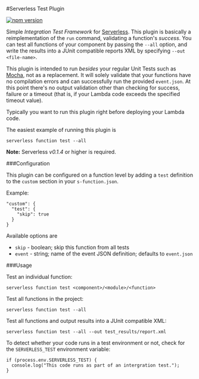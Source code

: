 #Serverless Test Plugin

[![npm version](https://badge.fury.io/js/serverless-test-plugin.svg)](https://badge.fury.io/js/serverless-test-plugin)

Simple _Integration Test Framework_ for [Serverless](http://www.serverless.com). This plugin is basically a
reimplementation of the `run` command, validating a function's _success_. You can test all
functions of your component by passing the `--all` option, and write the results into a 
JUnit compatible reports XML by specifying `--out <file-name>`.

This plugin is intended to run _besides_ your regular Unit Tests such as [Mocha](https://mochajs.org/), not as a replacement. It will solely validate that your functions have no compilation errors and can successfully run the provided `event.json`. At this point there's no output validation other than checking for success, failure or a timeout (that is, if your Lambda code exceeds the specified timeout value). 

Typically you want to run this plugin right before deploying your Lambda code.


The easiest example of running this plugin is

```
serverless function test --all
```

**Note:** Serverless *v0.1.4* or higher is required.


###Configuration

This plugin can be configured on a function level by adding a `test` definition to the `custom`
section in your `s-function.json`.

Example:

```
"custom": {
  "test": {
    "skip": true
  }
}
```

Available options are

* `skip` - boolean; skip this function from all tests
* `event` - string; name of the event JSON definition; defaults to `event.json`


###Usage

Test an individual function:

```
serverless function test <component>/<module>/<function>
```


Test all functions in the project:

```
serverless function test --all
```


Test all functions and output results into a JUnit compatible XML:

```
serverless function test --all --out test_results/report.xml
```


To detect whether your code runs in a test environment or not, check for the `SERVERLESS_TEST` environment variable:

```
if (process.env.SERVERLESS_TEST) {
  console.log("This code runs as part of an intergration test.");
}
```
